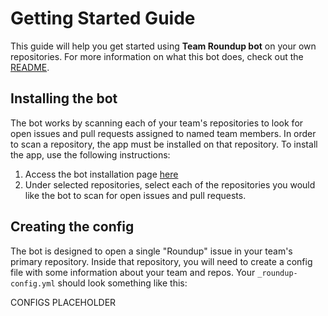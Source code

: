 # Getting Started Guide

This guide will help you get started using **Team Roundup bot** on your own repositories. For more information on what this bot does, check out the [README](../README.md).

## Installing the bot

The bot works by scanning each of your team's repositories to look for open issues and pull requests assigned to named team members. In order to scan a repository, the app must be installed on that repository. To install the app, use the following instructions:

1. Access the bot installation page [here](#)
1. Under selected repositories, select each of the repositories you would like the bot to scan for open issues and pull requests.

## Creating the config

The bot is designed to open a single "Roundup" issue in your team's primary repository. Inside that repository, you will need to create a config file with some information about your team and repos. Your `_roundup-config.yml` should look something like this:

CONFIGS PLACEHOLDER 
